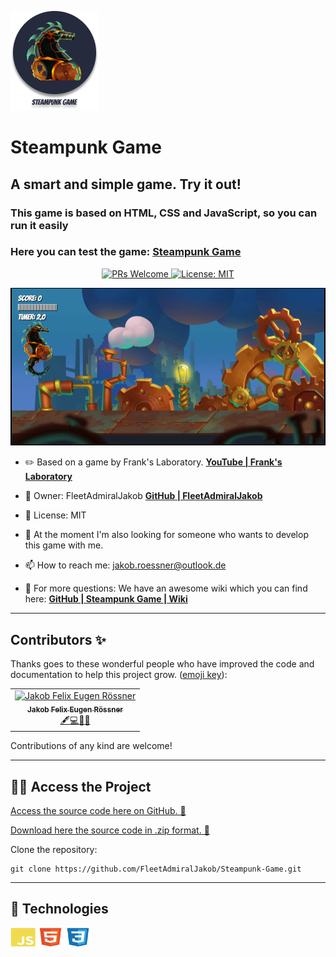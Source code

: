 ![README Image](assets/logo.png)
# Steampunk Game

## A smart and simple game. **Try it out!**

### This game is based on HTML, CSS and JavaScript, so you can run it easily

### Here you can test the game: [Steampunk Game](http://steampunk-game.me/Steampunk-Game/)

<p align="center">
  <a href="https://github.com/responsively-org/responsively-app/issues" target="_blank">
    <img src="https://img.shields.io/badge/PRs-welcome-brightgreen.svg?style=flat" alt="PRs Welcome">
  </a>
    <a href="https://github.com/FleetAdmiralJakob/Steampunk-Game/blob/main/LICENSE" target="_blank">
    <img src="https://img.shields.io/badge/license-MIT-green" alt="License: MIT">
  </a>
</p>

![README Image](assets/README%20Image.png)

- ✏️ Based on a game by Frank's Laboratory. **[YouTube | Frank's Laboratory](https://www.youtube.com/c/Frankslaboratory)**

- 🚀 Owner: FleetAdmiralJakob **[GitHub | FleetAdmiralJakob](https://github.com/FleetAdmiralJakob)**

- 📜 License: MIT

- 💞️ At the moment I'm also looking for someone who wants to develop this game with me.

- 📫 How to reach me: jakob.roessner@outlook.de

- 📖 For more questions: We have an awesome wiki which you can find here: **[GitHub | Steampunk Game | Wiki](https://github.com/FleetAdmiralJakob/Steampunk-Game/wiki)**

---

## Contributors ✨

Thanks goes to these wonderful people who have improved the code and documentation to help this project grow. ([emoji key](https://allcontributors.org/docs/en/emoji-key)):

<table>
  <tbody>
    <tr>
      <td align="center"><a href="https://github.com/FleetAdmiralJakob"><img src="https://bit.ly/3okSogD" width="100px;" alt="Jakob Felix Eugen Rössner"/><br /><sub><b>Jakob Felix Eugen Rössner</b></sub></a><br /><a href="" title="Content">🖋</a><a href="https://linkshortner.net/BqtCK" title="Code">💻</a><a href="" title="Documentation">📖</a><a href="" title="Project Management">📆</a></td>
    </tr>
  </tbody>
  <tfoot>
  </tfoot>
</table>

Contributions of any kind are welcome!

---

## 👷‍♂️ Access the Project

[Access the source code here on GitHub. 🔗](https://github.com/FleetAdmiralJakob/Steampunk-Game/tree/main)

[Download here the source code in .zip format. 🔗](https://github.com/FleetAdmiralJakob/Steampunk-Game/archive/refs/heads/main.zip)

Clone the repository:

```
git clone https://github.com/FleetAdmiralJakob/Steampunk-Game.git
```
---
## 🔧 Technologies

<div>
  <img align="center" alt="Bruno-Js" height="30" width="40" src="https://raw.githubusercontent.com/devicons/devicon/master/icons/javascript/javascript-plain.svg">
  <img align="center" alt="Bruno-HTML" height="30" width="40" src="https://raw.githubusercontent.com/devicons/devicon/master/icons/html5/html5-original.svg">
  <img align="center" alt="Bruno-CSS" height="30" width="40" src="https://raw.githubusercontent.com/devicons/devicon/master/icons/css3/css3-original.svg">
</div>
